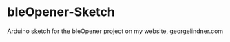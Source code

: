 bleOpener-Sketch
================

Arduino sketch for the bleOpener project on my website, georgelindner.com
